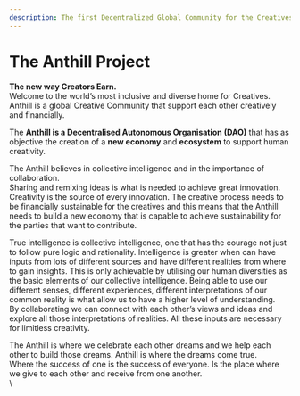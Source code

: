 ```yaml
---
description: The first Decentralized Global Community for the Creatives
---
```


# The Anthill Project

**The new way Creators Earn.** \
Welcome to the world’s most inclusive and diverse home for Creatives. Anthill is a global Creative Community that support each other creatively and financially.

The **Anthill is a Decentralised Autonomous Organisation (DAO)** that has as objective the creation of a **new economy** and **ecosystem** to support human creativity.



The Anthill believes in collective intelligence and in the importance of collaboration. \
Sharing and remixing ideas is what is needed to achieve great innovation. \
Creativity is the source of every innovation. The creative process needs to be financially sustainable for the creatives and this means that the Anthill needs to build a new economy that is capable to achieve sustainability for the parties that want to contribute.

True intelligence is collective intelligence, one that has the courage not just to follow pure logic and rationality. Intelligence is greater when can have inputs from lots of different sources and have different realities from where to gain insights. This is only achievable by utilising our human diversities as the basic elements of our collective intelligence. Being able to use our different senses, different experiences, different interpretations of our common reality is what allow us to have a higher level of understanding.\
By collaborating we can connect with each other’s views and ideas and explore all those interpretations of realities. All these inputs are necessary for limitless creativity.&#x20;

The Anthill is where we celebrate each other dreams and we help each other to build those dreams. Anthill is where the dreams come true. \
Where the success of one is the success of everyone. Is the place where we give to each other and receive from one another.\
\
